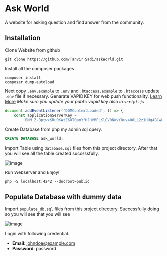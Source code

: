 # Ask World
A website for asking question and find answer from the community.

## Installation
Clone Website from github
```
git clone https://github.com/Tanvir-Sadi/askWorld.git
```
Install all the composer packages
```
composer install
composer dump-autoload
```
Next copy `.env.example` to `.env` and `.htaccess.example` to `.htaccess` update `.env` file if necessary. Genarate VAPID KEY for web push functionality. [Learn More](https://www.stephane-quantin.com/en/tools/generators/vapid-keys)
*Make sure you update your public vapid key also in `script.js`*
```js
document.addEventListener('DOMContentLoaded', () => {
    const applicationServerKey =
        'BNM_Z-BptwxKRu0KWtZ6OT0anYfHJHVMPLKlCV0NWvY8uv400LL2z1HUqABCwL0lfL17E75zL4LFFhGomTKlank';
```
Create Database from php my admin sql query.
```sql
CREATE DATABASE ask_world;
```
Import Table using `database.sql` files from this project directory. After that you will see all the table created successfully.

![image](https://user-images.githubusercontent.com/48437977/207918534-7f095da8-0d04-4e8f-8aa7-67c89c56b3e9.png)

Run Webserver and Enjoy!

```
php -S localhost:4242 --docroot=public
```

## Populate Database with dummy data
Import `populate_db.sql` files from this project directory. Successfully doing so you will see that you will see

![image](https://user-images.githubusercontent.com/48437977/208016594-48ea8966-725d-435d-8e8d-4f25060e01ac.png)

Login with following credential.
- **Email**: johndoe@example.com
- **Password**: password
